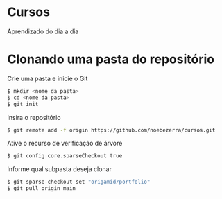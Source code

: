 # Cursos

Aprendizado do dia a dia

# Clonando uma pasta do repositório

Crie uma pasta e inicie o Git

```bash
$ mkdir <nome da pasta>
$ cd <nome da pasta>
$ git init
```

Insira o repositório

```bash
$ git remote add -f origin https://github.com/noebezerra/cursos.git
```

Ative o recurso de verificação de árvore

```bash
$ git config core.sparseCheckout true
```

Informe qual subpasta deseja clonar

```bash
$ git sparse-checkout set "origamid/portfolio"
$ git pull origin main
```
